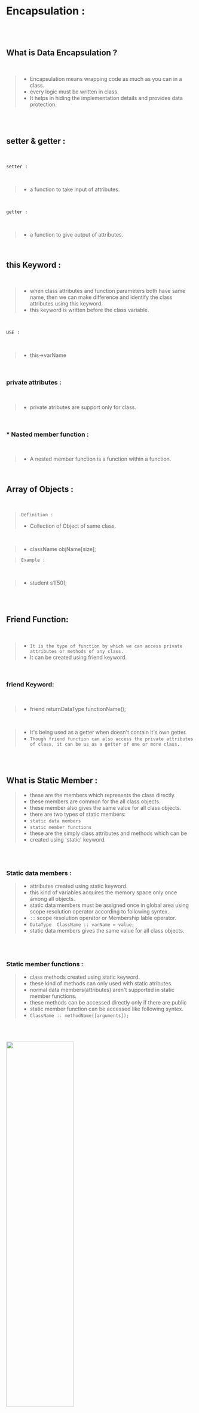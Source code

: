 # Encapsulation :

<br><br>

## What is Data Encapsulation ?

<br>

> * Encapsulation means wrapping code as much as you can in a class.
> * every logic must be written in class.
> * It helps in hiding the implementation details and provides data protection.

<br/><br/>

## setter & getter :

<br>

 `setter :` 
 
 <br>

  > * a function to take input of attributes.

<br/>

  `getter :`

<br>
  
> * a function to give output of attributes.

<br/>

## this Keyword :

<br>

> * when class attributes and function parameters both have same name, then we can make difference and identify the class attributes using this keyword.
> * this keyword is written before the class variable.

<br>

`USE : `

<br>

> * this->varName

<br>

### private attributes :

<br>

> * private atributes are support only for class.

<br>

### * Nasted member function :

<br>

> * A nested member function is a function within a function.

<br>

## Array of Objects :

<br>

> `Definition : `
> * Collection of Object of same class.

  <br>
  
  > * className objName[size];

  > `Example : `

<br>
  
  > * student s1[50]; 


<br><br>


## Friend Function:

<br>

> * `It is the type of function by which we can access private attributes or methods of any class.`
> * It can be created using friend keyword.

<br>

### friend Keyword:

<br>

> * friend returnDataType functionName();

<br>

> * It's being used as a getter when doesn't contain it's own getter.
> * `Though friend function can also access the private attributes of class, it can be us as a getter of one or more class.`


<br><br>

## What is Static Member : 

> * these are the members which represents the class directly.
> * these members are common for the all class objects.
> * these member also gives the same value for all class objects.
> * there are two types of static members:
> * `static data members`
> * `static member functions`
> * these are the simply class attributes and methods which can be
> * created using 'static' keyword.

<br/><br/>

### Static data members :

> * attributes created using static keyword.
> * this kind of variables acquires the memory space only once among all objects.
> * static data members must be assigned once in global area using scope resolution operator according to following syntex.
> * `::` scope resolution operator or Membership lable operator.
> * `DataType  ClassName :: varName = value;`
> * static data members gives the same value for all class objects.

<br/><br/>


### Static member functions :
> * class methods created using static keyword.
> * these kind of methods can only used with static atributes.
> * normal data members(attributes) aren't supported in static member functions.
> * these methods can be accessed directly only if there are public
> * static member function can be accessed like following syntex.
> * `ClassName :: methodName([arguments]);`

<br/><br/>

<p><img src = "https://github.com/SJaynesh/CPP-Languge-Ch-03/assets/115562979/449c51c6-ecce-4220-a29e-63b54725e52b.png" width=60% height=50%></p>

<br><br>

## Constructor :

> * `Constructor is a block of code which is automatically invoked when class is instanciated.`
> * Constructor is automatically called when an object(instance of class) is created. It is a special member function of the class.

<br>

### Rules to Create Constructor :
> * The name constructor must be same as class name.
> * Constructor cannot have any return datatype like void, int, char, etc...
> * It cannot return anything.

<br/><br/>

https://github.com/SJaynesh/CPP-Languge-Ch-04/assets/115562979/45f31973-7713-4d2c-9c58-6a1c581e41f5


<br/>

## Types of Constructor :
> `1. Default Constructor` <br><br>
> `2. Parameterized Constructor` <br><br>
> `3. Copy Constructor` <br><br>


<br/><br/>

### 1. Default Constructor :
> * `Default constructor is the constructor which doesn’t take any argument. It has no parameters. In this case, as soon as the object is created the constructor is called which initializes its data members. `

<br/>

<pre>
  #include<iostream>
  using namespace std;

  class City {
  	
  	//default Constructor
  	public :
  		
  	City() {
  		cout << "My City Surat ...";
  	}
  };
  
  int main()
  {
  	City c1;	
  }
     
</pre>


<br/><br/>

### 2. Parameterized Constructor :
> * `These are the constructors with parameters. Using this Constructor you can provide different values to data members of different objects, by passing the appropriate values as arguments. `

<br/>

<pre>
 
  #include<iostream>
  using namespace std;

  class City {
  	
  	private :
  		string cityName;
  		int pincode;
  	
  	//Parameterized Constructor
  	public :
  		
  		City(string cityName, int pincode) {
  			
  			this->cityName = cityName;
  			this->pincode = pincode;
  			
  		}
  		
  		void getData()
  		{
  			cout << "CITY NAME : " << cityName << endl;
  			cout << "PINCODE : " << pincode << endl;
  		}
  };
  
  int main()
  {
  	City c1("Surat",395010);
  	
  	c1.getData();
  		
  }
     
</pre>


<br/><br/>

### 3. Copy Constructor :
> * ` A copy constructor  is a member function which initializes an object using another object of the same class. `
> * to copy data of another object.
> * Both object must belong to the same class.
> * Two types of copy constructor.
> * `1. Implicit  `
> * `2. Explicit  `

<br/>

#### `1. Implicit  : `

<br/>

<pre>
 #include<iostream>
 using namespace std;

class City {
	
	private :
		string cityName;
		int pincode;
	
	//Copy Constructor
	public :
		
		City(string cityName,int pincode) {
			this->cityName = cityName;
			this->pincode = pincode;
		}
		
		void getData()
		{
			cout << endl << "City Name : " << cityName << endl;
			cout << "Pincode : " << pincode << endl;
		}
		
	
};

int main()
{
	City c1("Surat",395010);
	City c2 = c1; // Implicit 
	

	c1.getData();
	c2.getData();
		
}
</pre>

<br/>

#### `2. Explicit  : `

<br/>

<pre>
 #include<iostream>
 using namespace std;

class City {
	
	private :
		string cityName;
		int pincode;
	
	//Copy Constructor
	public :
		
		City(string cityName,int pincode) {
			this->cityName = cityName;
			this->pincode = pincode;
		}
		
		City(City &c) {
			this->cityName = c.cityName;
			this->pincode = c.pincode;
		}
		
		void getData()
		{
			cout << endl << "City Name : " << cityName << endl;
			cout << "Pincode : " << pincode << endl;
		}
		
	
};

int main()
{
	City c1("Surat",395010);
	City c2(c1); // Explicit 
	

	c1.getData();
	c2.getData();
		
}
</pre>

<br/><br/>

## Destructor :
> * `A Block of code which is automatically invoked when object is distroyed or code is completed.`

<br/>

### Rules to Create Constructor :
> * It's name must be same as class name but it begies with tild '~' operator.
> * Destructor cannot have any return datatype like void, int, char, etc...
> * It cannot return anything.

<br/>

<pre>
 #include<iostream>
using namespace std;

class City {
	
	private :
		string cityName;
		int pincode;
	
	
	public :
		// Constructor
		City(string cityName,int pincode) {
			this->cityName = cityName;
			this->pincode = pincode;
		}
		
		// Destructor
		~City() {
			cout << "Code is End";
		}
		
		void getData()
		{
			cout << endl << "City Name : " << cityName << endl;
			cout << "Pincode : " << pincode << endl;
		}
		
	
};

int main()
{
	City c1("Surat",395010);
	
	c1.getData();
		
}
</pre>



